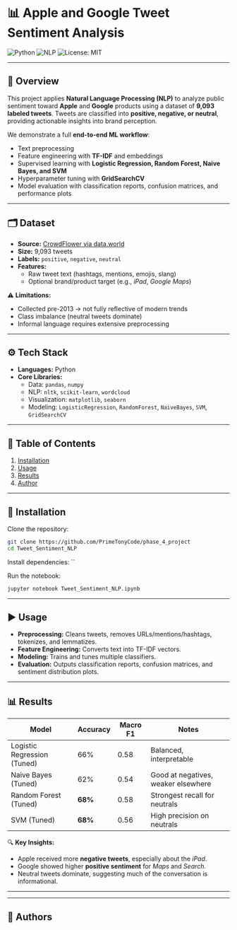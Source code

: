 # 📊 Apple and Google Tweet Sentiment Analysis

![Python](https://img.shields.io/badge/Python-3.8+-blue.svg)
![NLP](https://img.shields.io/badge/NLP-Sentiment%20Analysis-brightgreen)
![License: MIT](https://img.shields.io/badge/License-MIT-yellow.svg)

---

## 📖 Overview
This project applies **Natural Language Processing (NLP)** to analyze public sentiment toward **Apple** and **Google** products using a dataset of **9,093 labeled tweets**. Tweets are classified into **positive, negative, or neutral**, providing actionable insights into brand perception.  

We demonstrate a full **end-to-end ML workflow**:
- Text preprocessing
- Feature engineering with **TF-IDF** and embeddings
- Supervised learning with **Logistic Regression, Random Forest, Naive Bayes, and SVM**
- Hyperparameter tuning with **GridSearchCV**
- Model evaluation with classification reports, confusion matrices, and performance plots

---

## 🗂️ Dataset
- **Source:** [CrowdFlower via data.world](https://data.world/crowdflower/brands-and-product-emotions)
- **Size:** 9,093 tweets
- **Labels:** `positive`, `negative`, `neutral`
- **Features:**
  - Raw tweet text (hashtags, mentions, emojis, slang)
  - Optional brand/product target (e.g., *iPad*, *Google Maps*)

⚠️ **Limitations:**
- Collected pre-2013 → not fully reflective of modern trends
- Class imbalance (neutral tweets dominate)
- Informal language requires extensive preprocessing

---

## ⚙️ Tech Stack
- **Languages:** Python
- **Core Libraries:**
  - Data: `pandas`, `numpy`
  - NLP: `nltk`, `scikit-learn`, `wordcloud`
  - Visualization: `matplotlib`, `seaborn`
  - Modeling: `LogisticRegression`, `RandomForest`, `NaiveBayes`, `SVM`, `GridSearchCV`

---

## 📑 Table of Contents
1. [Installation](#-installation)
2. [Usage](#-usage)
3. [Results](#-results)
4. [Author](#-author)

---

## 🚀 Installation
Clone the repository:
```bash
git clone https://github.com/PrimeTonyCode/phase_4_project
cd Tweet_Sentiment_NLP
```

Install dependencies:
``

Run the notebook:
```bash
jupyter notebook Tweet_Sentiment_NLP.ipynb
```

---

## ▶️ Usage
- **Preprocessing:** Cleans tweets, removes URLs/mentions/hashtags, tokenizes, and lemmatizes.
- **Feature Engineering:** Converts text into TF-IDF vectors.
- **Modeling:** Trains and tunes multiple classifiers.
- **Evaluation:** Outputs classification reports, confusion matrices, and sentiment distribution plots.

---

## 📊 Results

| Model | Accuracy | Macro F1 | Notes |
|-------|----------|----------|-------|
| Logistic Regression (Tuned) | 66% | 0.58 | Balanced, interpretable |
| Naive Bayes (Tuned) | 62% | 0.54 | Good at negatives, weaker elsewhere |
| Random Forest (Tuned) | **68%** | 0.58 | Strongest recall for neutrals |
| SVM (Tuned) | **68%** | 0.56 | High precision on neutrals |

🔍 **Key Insights:**
- Apple received more **negative tweets**, especially about the *iPad*.
- Google showed higher **positive sentiment** for *Maps* and *Search*.
- Neutral tweets dominate, suggesting much of the conversation is informational.



---


---

## 👤 Authors
